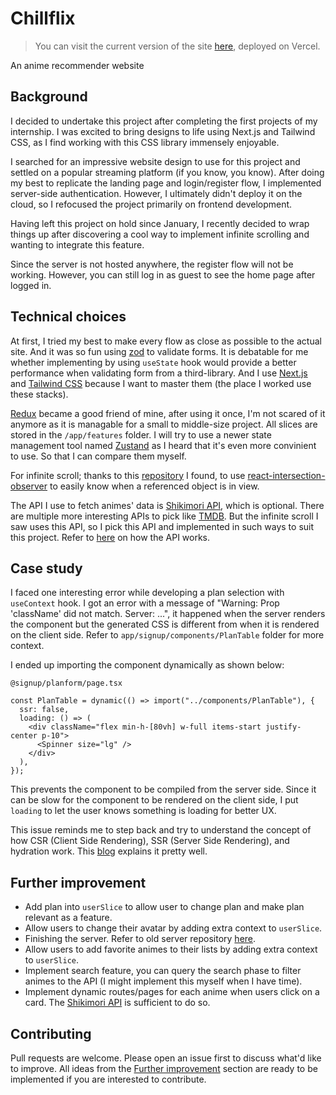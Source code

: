 # Chillflix

> You can visit the current version of the site [here](https://chillflix-phot.vercel.app/), deployed on Vercel.

An anime recommender website

## Background

I decided to undertake this project after completing the first projects of my internship. I was excited to bring designs to life using Next.js and Tailwind CSS, as I find working with this CSS library immensely enjoyable.

I searched for an impressive website design to use for this project and settled on a popular streaming platform (if you know, you know). After doing my best to replicate the landing page and login/register flow, I implemented server-side authentication. However, I ultimately didn't deploy it on the cloud, so I refocused the project primarily on frontend development.

Having left this project on hold since January, I recently decided to wrap things up after discovering a cool way to implement infinite scrolling and wanting to integrate this feature.

Since the server is not hosted anywhere, the register flow will not be working. However, you can still log in as guest to see the home page after logged in.

## Technical choices

At first, I tried my best to make every flow as close as possible to the actual site. And it was so fun using [zod](https://zod.dev/) to validate forms. It is debatable for me whether implementing by using `useState` hook would provide a better performance when validating form from a third-library. And I use [Next.js](https://nextjs.org/) and [Tailwind CSS](https://tailwindcss.com/) because I want to master them (the place I worked use these stacks).

[Redux](https://redux-toolkit.js.org/) became a good friend of mine, after using it once, I'm not scared of it anymore as it is managable for a small to middle-size project. All slices are stored in the `/app/features` folder. I will try to use a newer state management tool named [Zustand](https://zustand-demo.pmnd.rs/) as I heard that it's even more convinient to use. So that I can compare them myself.

For infinite scroll; thanks to this [repository](https://github.com/adrianhajdin/anime_vault) I found, to use [react-intersection-observer](https://www.npmjs.com/package/react-intersection-observer) to easily know when a referenced object is in view.

The API I use to fetch animes' data is [Shikimori API](https://shikimori.one/api/doc/1.0/animes/index), which is optional. There are multiple more interesting APIs to pick like [TMDB](https://www.themoviedb.org/). But the infinite scroll I saw uses this API, so I pick this API and implemented in such ways to suit this project. Refer to [here](https://shikimori.one/api/doc/1.0/animes/index) on how the API works.

## Case study

I faced one interesting error while developing a plan selection with `useContext` hook. I got an error with a message of "Warning: Prop 'className' did not match. Server: ...", it happened when the server renders the component but the generated CSS is different from when it is rendered on the client side. Refer to `app/signup/components/PlanTable` folder for more context.

I ended up importing the component dynamically as shown below:

```
@signup/planform/page.tsx

const PlanTable = dynamic(() => import("../components/PlanTable"), {
  ssr: false,
  loading: () => (
    <div className="flex min-h-[80vh] w-full items-start justify-center p-10">
      <Spinner size="lg" />
    </div>
  ),
});
```

This prevents the component to be compiled from the server side. Since it can be slow for the component to be rendered on the client side, I put `loading` to let the user knows something is loading for better UX.

This issue reminds me to step back and try to understand the concept of how CSR (Client Side Rendering), SSR (Server Side Rendering), and hydration work. This [blog](https://javascript.plainenglish.io/what-are-hydration-csr-and-ssr-in-react-and-next-js-6520f438bd69) explains it pretty well.

## Further improvement

- Add plan into `userSlice` to allow user to change plan and make plan relevant as a feature.
- Allow users to change their avatar by adding extra context to `userSlice`.
- Finishing the server. Refer to old server repository [here](https://github.com/photkosee/chillflix-server).
- Allow users to add favorite animes to their lists by adding extra context to `userSlice`.
- Implement search feature, you can query the search phase to filter animes to the API (I might implement this myself when I have time).
- Implement dynamic routes/pages for each anime when users click on a card. The [Shikimori API](https://shikimori.one/api/doc/1.0/animes/index) is sufficient to do so.

## Contributing

Pull requests are welcome. Please open an issue first to discuss what'd like to improve. All ideas from the [Further improvement](#futher-improvement) section are ready to be implemented if you are interested to contribute.
